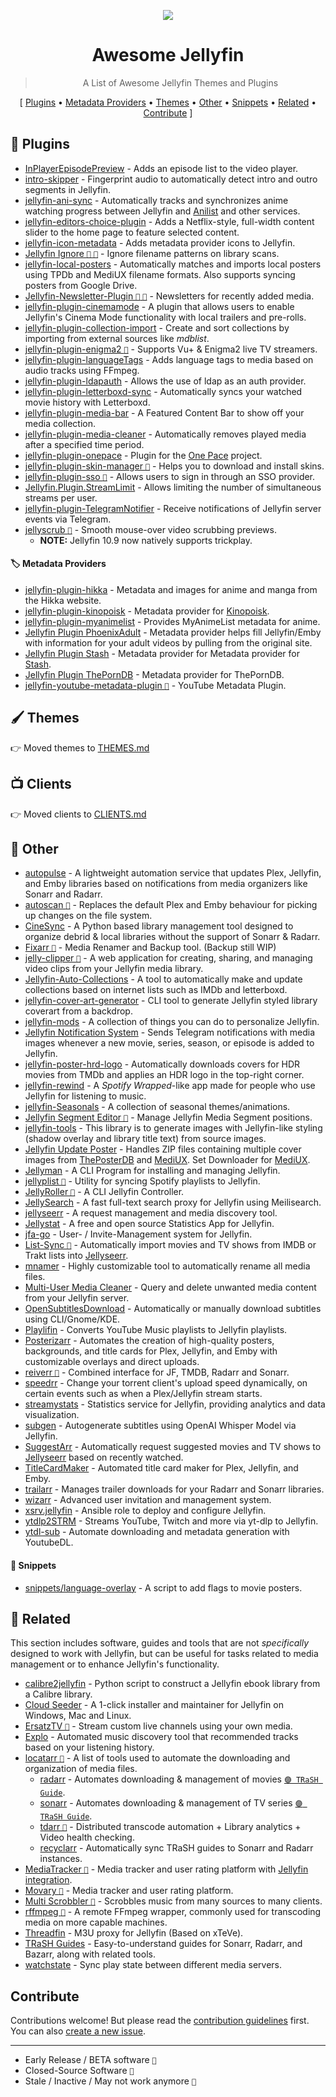 <!--lint disable awesome-heading awesome-toc double-link-->

<p align="center">
  <img src="/assets/banner.png" />
  <h1 align="center">Awesome Jellyfin</h1>
</p>


<blockquote align="center"> A List of Awesome Jellyfin Themes and Plugins</blockquote>

<p align="center">
[
  <a href="#-plugins">Plugins</a> •
  <a href="#%EF%B8%8F-metadata-providers">Metadata Providers</a> •
  <a href="THEMES.md">Themes</a> •
  <a href="#-other">Other</a> • 
  <a href="#-snippets">Snippets</a> •
  <a href="#-related">Related</a> • 
  <a href="#contribute">Contribute</a>
]
</p>


## 🧩 Plugins

<!--sort-->
- [InPlayerEpisodePreview](https://github.com/Namo2/InPlayerEpisodePreview) - Adds an episode list to the video player.
- [intro-skipper](https://github.com/intro-skipper/intro-skipper) - Fingerprint audio to automatically detect intro and outro segments in Jellyfin.
- [jellyfin-ani-sync](https://github.com/vosmiic/jellyfin-ani-sync) - Automatically tracks and synchronizes anime watching progress between Jellyfin and [Anilist](https://anilist.co/) and other services.
- [jellyfin-editors-choice-plugin](https://github.com/lachlandcp/jellyfin-editors-choice-plugin) - Adds a Netflix-style, full-width content slider to the home page to feature selected content.
- [jellyfin-icon-metadata](https://github.com/Druidblack/jellyfin-icon-metadata) - Adds metadata provider icons to Jellyfin.
- [Jellyfin Ignore ` 🔸 ` `📅`](https://github.com/fdett/jellyfin-ignore/) - Ignore filename patterns on library scans.
- [jellyfin-local-posters](https://github.com/NooNameR/Jellyfin.Plugin.LocalPosters/) - Automatically matches and imports local posters using TPDb and MediUX filename formats. Also supports syncing posters from Google Drive.
- [Jellyfin-Newsletter-Plugin ` 🔸 ` `📅`](https://github.com/Cloud9Developer/Jellyfin-Newsletter-Plugin) - Newsletters for recently added media.
- [jellyfin-plugin-cinemamode](https://github.com/CherryFloors/jellyfin-plugin-cinemamode) - A plugin that allows users to enable Jellyfin's Cinema Mode functionality with local trailers and pre-rolls.
- [jellyfin-plugin-collection-import](https://github.com/lostb1t/jellyfin-plugin-collection-import) - Create and sort collections by importing from external sources like *mdblist*.
- [jellyfin-plugin-enigma2 `📅`](https://github.com/knackebrot/jellyfin-plugin-enigma2) - Supports Vu+ & Enigma2 live TV streamers.
- [jellyfin-plugin-languageTags](https://github.com/TheXaman/jellyfin-plugin-languageTags) - Adds language tags to media based on audio tracks using FFmpeg.
- [jellyfin-plugin-ldapauth](https://github.com/jellyfin/jellyfin-plugin-ldapauth) - Allows the use of ldap as an auth provider.
- [jellyfin-plugin-letterboxd-sync](https://github.com/danielveigasilva/jellyfin-plugin-letterboxd-sync) - Automatically syncs your watched movie history with Letterboxd.
- [jellyfin-plugin-media-bar](https://github.com/IAmParadox27/jellyfin-plugin-media-bar) - A Featured Content Bar to show off your media collection.
- [jellyfin-plugin-media-cleaner](https://github.com/shemanaev/jellyfin-plugin-media-cleaner) - Automatically removes played media after a specified time period.
- [jellyfin-plugin-onepace](https://github.com/jwueller/jellyfin-plugin-onepace) - Plugin for the [One Pace](https://onepace.net) project.
- [jellyfin-plugin-skin-manager ` 📅 `](https://github.com/danieladov/jellyfin-plugin-skin-manager) - Helps you to download and install skins.
- [jellyfin-plugin-sso ` 🔸 `](https://github.com/9p4/jellyfin-plugin-sso) - Allows users to sign in through an SSO provider.
- [Jellyfin.Plugin.StreamLimit](https://github.com/JellyboxAD/Jellyfin.Plugin.StreamLimit) - Allows limiting the number of simultaneous streams per user.
- [jellyfin-plugin-TelegramNotifier](https://github.com/RomainPierre7/jellyfin-plugin-TelegramNotifier) - Receive notifications of Jellyfin server events via Telegram.
- [jellyscrub ` 📅 `](https://github.com/nicknsy/jellyscrub) - Smooth mouse-over video scrubbing previews.
  <!--lint ignore list-item-indent awesome-list-item-->
    -  **NOTE:** Jellyfin 10.9 now natively supports trickplay.


#### 🏷️ Metadata Providers

<!--sort-->
- [jellyfin-plugin-hikka](https://github.com/HotMasya/jellyfin-plugin-hikka) - Metadata and images for anime and manga from the Hikka website.
- [jellyfin-plugin-kinopoisk](https://github.com/LinFor/jellyfin-plugin-kinopoisk) - Metadata provider for [Kinopoisk](https://www.kinopoisk.ru/).
- [jellyfin-plugin-myanimelist](https://github.com/ryandash/jellyfin-plugin-myanimelist) - Provides MyAnimeList metadata for anime.
- [Jellyfin Plugin PhoenixAdult](https://github.com/DirtyRacer1337/Jellyfin.Plugin.PhoenixAdult) - Metadata provider helps fill Jellyfin/Emby with information for your adult videos by pulling from the original site.
- [Jellyfin Plugin Stash](https://github.com/DirtyRacer1337/Jellyfin.Plugin.Stash) - Metadata provider for Metadata provider for [Stash](https://github.com/stashapp/stash).
- [Jellyfin Plugin ThePornDB](https://github.com/ThePornDatabase/Jellyfin.Plugin.ThePornDB) - Metadata provider for ThePornDB.
- [jellyfin-youtube-metadata-plugin `📅`](https://github.com/ankenyr/jellyfin-youtube-metadata-plugin) - YouTube Metadata Plugin.


## 🖌️ Themes

👉 Moved themes to [THEMES.md](THEMES.md)

## 📺 Clients

👉 Moved clients to [CLIENTS.md](CLIENTS.md)

## 👾 Other

<!--sort-->
- [autopulse](https://github.com/dan-online/autopulse) - A lightweight automation service that updates Plex, Jellyfin, and Emby libraries based on notifications from media organizers like Sonarr and Radarr.
- [autoscan `📅`](https://github.com/Cloudbox/autoscan) - Replaces the default Plex and Emby behaviour for picking up changes on the file system.
- [CineSync](https://github.com/sureshfizzy/CineSync) - A Python based library management tool designed to organize debrid & local libraries without the support of Sonarr & Radarr.
- [Fixarr ` 🔸 `](https://github.com/sachinsenal0x64/FIXARR) - Media Renamer and Backup tool. (Backup still WIP)
- [jelly-clipper ` 🔸 `](https://github.com/arnolicious/jelly-clipper) - A web application for creating, sharing, and managing video clips from your Jellyfin media library.
- [Jellyfin-Auto-Collections](https://github.com/ghomasHudson/Jellyfin-Auto-Collections) - A tool to automatically make and update collections based on internet lists such as IMDb and letterboxd.
- [jellyfin-cover-art-generator](https://github.com/Tetrax-10/jellyfin-cover-art-generator) - CLI tool to generate Jellyfin styled library coverart from a backdrop.
- [jellyfin-mods](https://github.com/BobHasNoSoul/jellyfin-mods) - A collection of things you can do to personalize Jellyfin.
- [Jellyfin Notification System](https://github.com/Fahmula/jellyfin-telegram-notifier) - Sends Telegram notifications with media images whenever a new movie, series, season, or episode is added to Jellyfin.
- [jellyfin-poster-hrd-logo](https://github.com/Druidblack/jellyfin-poster-hrd-logo/tree/main) - Automatically downloads covers for HDR movies from TMDb and applies an HDR logo in the top-right corner.
- [jellyfin-rewind](https://github.com/Chaphasilor/jellyfin-rewind) - A *Spotify Wrapped*-like app made for people who use Jellyfin for listening to music.
- [jellyfin-Seasonals](https://github.com/CodeDevMLH/Jellyfin-Seasonals) - A collection of seasonal themes/animations.
- [Jellyfin Segment Editor `📅`](https://github.com/endrl/segment-editor) - Manage Jellyfin Media Segment positions.
- [jellyfin-tools](https://github.com/eebette/jellyfin-tools) - This library is to generate images with Jellyfin-like styling (shadow overlay and library title text) from source images.
- [Jellyfin Update Poster](https://github.com/Iceshadow1404/JellyfinUpdatePoster) - Handles ZIP files containing multiple cover images from [ThePosterDB](https://theposterdb.com/) and [MediUX](https://mediux.pro). Set Downloader for [MediUX](https://mediux.pro).
- [Jellyman](https://github.com/Smiley-McSmiles/jellyman) - A CLI Program for installing and managing Jellyfin.
- [jellyplist ` 🔸 `](https://github.com/kamilkosek/jellyplist) - Utility for syncing Spotify playlists to Jellyfin.
- [JellyRoller ` 🔸 `](https://github.com/LSchallot/JellyRoller) - A CLI Jellyfin Controller.
- [JellySearch](https://gitlab.com/DomiStyle/jellysearch) - A fast full-text search proxy for Jellyfin using Meilisearch.
- [jellyseerr](https://github.com/Fallenbagel/jellyseerr) - A request management and media discovery tool.
- [Jellystat](https://github.com/CyferShepard/Jellystat) - A free and open source Statistics App for Jellyfin.
- [jfa-go](https://github.com/hrfee/jfa-go) - User- / Invite-Management system for Jellyfin.
- [List-Sync ` 🔸 `](https://github.com/Woahai321/list-sync) - Automatically import movies and TV shows from IMDB or Trakt lists into [Jellyseerr](https://github.com/Fallenbagel/jellyseerr).
- [mnamer](https://github.com/jkwill87/mnamer) - Highly customizable tool to automatically rename all media files.
- [Multi-User Media Cleaner](https://github.com/terrelsa13/MUMC) - Query and delete unwanted media content from your Jellyfin server.
- [OpenSubtitlesDownload](https://github.com/emericg/OpenSubtitlesDownload) - Automatically or manually download subtitles using CLI/Gnome/KDE.
- [Playlifin](https://gitlab.com/Krafting/playlifin-gtk) - Converts YouTube Music playlists to Jellyfin playlists.
- [Posterizarr](https://github.com/fscorrupt/Posterizarr) - Automates the creation of high-quality posters, backgrounds, and title cards for Plex, Jellyfin, and Emby with customizable overlays and direct uploads.
- [reiverr ` 🔸 `](https://github.com/aleksilassila/reiverr) - Combined interface for JF, TMDB, Radarr and Sonarr.
- [speedrr](https://github.com/itschasa/speedrr) - Change your torrent client's upload speed dynamically, on certain events such as when a Plex/Jellyfin stream starts.
- [streamystats](https://github.com/fredrikburmester/streamystats) - Statistics service for Jellyfin, providing analytics and data visualization.
- [subgen](https://github.com/McCloudS/subgen) - Autogenerate subtitles using OpenAI Whisper Model via Jellyfin.
- [SuggestArr](https://github.com/giuseppe99barchetta/SuggestArr) - Automatically request suggested movies and TV shows to [Jellyseerr](https://github.com/Fallenbagel/jellyseerr) based on recently watched.
- [TitleCardMaker](https://github.com/CollinHeist/TitleCardMaker) - Automated title card maker for Plex, Jellyfin, and Emby.
- [trailarr](https://github.com/nandyalu/trailarr) - Manages trailer downloads for your Radarr and Sonarr libraries.
- [wizarr](https://github.com/Wizarrrr/wizarr) - Advanced user invitation and management system.
- [xsrv.jellyfin](https://github.com/nodiscc/xsrv/tree/master/roles/jellyfin) - Ansible role to deploy and configure Jellyfin.
- [ytdlp2STRM](https://github.com/fe80Grau/ytdlp2STRM) - Streams YouTube, Twitch and more via yt-dlp to Jellyfin.
- [ytdl-sub](https://github.com/jmbannon/ytdl-sub) - Automate downloading and metadata generation with YoutubeDL.


#### 📜 Snippets

<!--lint ignore awesome-list-item-->
- [snippets/language-overlay](snippets/language-overlay) - A script to add flags to movie posters.


## 🌌 Related

This section includes software, guides and tools that are not *specifically* designed to work with Jellyfin, but can be useful for tasks related to media management or to enhance Jellyfin's functionality.

<!--sort-->
- [calibre2jellyfin](https://github.com/shawn61cp/calibre2jellyfin) - Python script to construct a Jellyfin ebook library from a Calibre library.
- [Cloud Seeder](https://github.com/ipv6rslimited/cloudseeder) - A 1-click installer and maintainer for Jellyfin on Windows, Mac and Linux.
- [ErsatzTV ` 🔸 `](https://github.com/ErsatzTV/ErsatzTV) - Stream custom live channels using your own media.
- [Explo](https://github.com/LumePart/Explo) - Automated music discovery tool that recommended tracks based on your listening history.
- [locatarr `📅`](https://github.com/Locatarr/Locatarr) - A list of tools used to automate the downloading and organization of media files.
    - [radarr](https://github.com/Radarr/Radarr) - Automates downloading & management of movies [`🟣 TRaSH Guide`](https://trash-guides.info/Radarr/).
    - [sonarr](https://github.com/Sonarr/Sonarr) - Automates downloading & management of TV series [`🟣 TRaSH Guide`](https://trash-guides.info/Sonarr/).
    - [tdarr ` 📛 `](https://github.com/HaveAGitGat/Tdarr) - Distributed transcode automation + Library analytics + Video health checking.
    - [recyclarr](https://github.com/recyclarr/recyclarr) - Automatically sync TRaSH guides to Sonarr and Radarr instances.
- [MediaTracker `📅`](https://github.com/bonukai/MediaTracker) - Media tracker and user rating platform with [Jellyfin integration](https://github.com/bonukai/jellyfin-plugin-mediatracker).
- [Movary ` 🔸 `](https://github.com/leepeuker/movary) - Media tracker and user rating platform.
- [Multi Scrobbler ` 🔸 `](https://github.com/foxxmd/multi-scrobbler) - Scrobbles music from many sources to many clients.
- [rffmpeg `📅`](https://github.com/joshuaboniface/rffmpeg) - A remote FFmpeg wrapper, commonly used for transcoding media on more capable machines.
- [Threadfin](https://github.com/Threadfin/Threadfin) - M3U proxy for Jellyfin (Based on xTeVe).
- [TRaSH Guides](https://trash-guides.info/) - Easy-to-understand guides for Sonarr, Radarr, and Bazarr, along with related tools.
- [watchstate](https://github.com/ArabCoders/watchstate) - Sync play state between different media servers.


## Contribute

Contributions welcome! But please read the [contribution guidelines](CONTRIBUTING.md) first.  
You can also [create a new issue](https://github.com/awesome-jellyfin/awesome-jellyfin/issues/new).

---

<!--lint ignore unordered-list-marker-style-->
* Early Release / BETA software ` 🔸 `
* Closed-Source Software ` 📛 `
* Stale / Inactive / May not work anymore ` 📅 `
